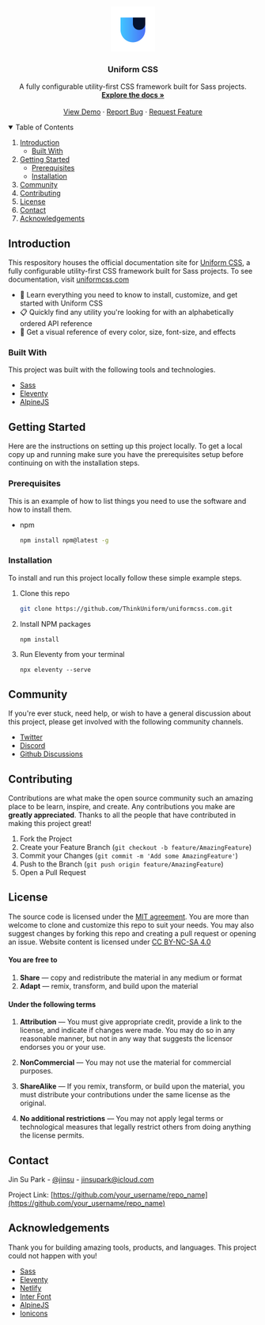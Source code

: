 <!-- PROJECT LOGO -->
<br />
<p align="center">
  <a href="https://github.com/ThinkUniform/uniformcss">
    <img src="apple-touch-icon.png" alt="Logo" width="90" height="90">
  </a>

  <h3 align="center">Uniform CSS</h3>

  <p align="center">
    A fully configurable utility-first CSS framework built for Sass projects.
    <br />
    <a href="https://uniformcss.com"><strong>Explore the docs »</strong></a>
    <br />
    <br />
    <a href="https://codepen">View Demo</a>
    ·
    <a href="https://github.com/ThinkUniform/uniformcss/issues">Report Bug</a>
    ·
    <a href="https://github.com/ThinkUniform/uniformcss/issues">Request Feature</a>
  </p>
</p>


<!-- TABLE OF CONTENTS -->
<details open="open">
  <summary>Table of Contents</summary>
  <ol>
    <li>
      <a href="#about-the-project">Introduction</a>
      <ul>
        <li><a href="#built-with">Built With</a></li>
      </ul>
    </li>
    <li>
      <a href="#getting-started">Getting Started</a>
      <ul>
        <li><a href="#prerequisites">Prerequisites</a></li>
        <li><a href="#installation">Installation</a></li>
      </ul>
    </li>
    <li><a href="#community">Community</a></li>
    <li><a href="#contributing">Contributing</a></li>
    <li><a href="#license">License</a></li>
    <li><a href="#contact">Contact</a></li>
    <li><a href="#acknowledgements">Acknowledgements</a></li>
  </ol>
</details>

<!-- Introduction -->
## Introduction

This respository houses the official documentation site for [Uniform CSS](https://github.com/ThinkUniform/uniformcss), a fully configurable utility-first CSS framework built for Sass projects. To see documentation, visit [uniformcss.com](https://uniformcss.com/)

* :rocket: Learn everything you need to know to install, customize, and get started with Uniform CSS
* :clipboard: Quickly find any utility you're looking for with an alphabetically ordered API reference
* :art: Get a visual reference of every color, size, font-size, and effects


### Built With

This project was built with the following tools and technologies.

* [Sass](https://getbootstrap.com)
* [Eleventy](https://laravel.com)
* [AlpineJS](https://jquery.com)


## Getting Started

Here are the instructions on setting up this project locally. To get a local copy up and running make sure you have the prerequisites setup before continuing on with the installation steps.


### Prerequisites

This is an example of how to list things you need to use the software and how to install them.

* npm
  ```sh
  npm install npm@latest -g
  ```

### Installation

To install and run this project locally follow these simple example steps.

1. Clone this repo
   ```sh
   git clone https://github.com/ThinkUniform/uniformcss.com.git
   ```
3. Install NPM packages
   ```sh
   npm install
   ```
4. Run Eleventy from your terminal
   ```JS
   npx eleventy --serve
   ```


## Community

If you're ever stuck, need help, or wish to have a general discussion about this project, please get involved with the following community channels.

* [Twitter](http://leafo.net/sticky-kit)
* [Discord](http://jvectormap.com)
* [Github Discussions](https://fontawesome.com)


## Contributing

Contributions are what make the open source community such an amazing place to be learn, inspire, and create. Any contributions you make are **greatly appreciated**. Thanks to all the people that have contributed in making this project great!

1. Fork the Project
2. Create your Feature Branch (`git checkout -b feature/AmazingFeature`)
3. Commit your Changes (`git commit -m 'Add some AmazingFeature'`)
4. Push to the Branch (`git push origin feature/AmazingFeature`)
5. Open a Pull Request


## License

The source code is licensed under the [MIT agreement](https://github.com/ThinkUniform/uniformcss.com/blob/main/LICENSE). You are more than welcome to clone and customize this repo to suit your needs. You may also suggest changes by forking this repo and creating a pull request or opening an issue. Website content is licensed under [CC BY-NC-SA 4.0](https://creativecommons.org/licenses/by-nc-sa/4.0/)

#### You are free to

1. **Share** — copy and redistribute the material in any medium or format
2. **Adapt** — remix, transform, and build upon the material

#### Under the following terms

1. **Attribution** — You must give appropriate credit, provide a link to the license, and indicate if changes were made. You may do so in any reasonable manner, but not in any way that suggests the licensor endorses you or your use.

2. **NonCommercial** — You may not use the material for commercial purposes.

3. **ShareAlike** — If you remix, transform, or build upon the material, you must distribute your contributions under the same license as the original.

4. **No additional restrictions** — You may not apply legal terms or technological measures that legally restrict others from doing anything the license permits.


## Contact

Jin Su Park - [@jinsu](https://twitter.com/jinsu) - jinsupark@icloud.com

Project Link: [https://github.com/your_username/repo_name](https://github.com/your_username/repo_name)


<!-- ACKNOWLEDGEMENTS -->
## Acknowledgements

Thank you for building amazing tools, products, and languages. This project could not happen with you!

* [Sass](https://sass-lang.com/)
* [Eleventy](https://www.11ty.dev/)
* [Netlify](https://www.netlify.com/)
* [Inter Font](https://rsms.me/inter/)
* [AlpineJS](https://alpinejs.dev/)
* [Ionicons](https://ionic.io/ionicons)


